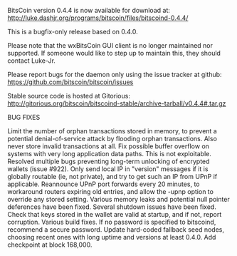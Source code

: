 BitsCoin version 0.4.4 is now available for download at:
http://luke.dashjr.org/programs/bitscoin/files/bitscoind-0.4.4/

This is a bugfix-only release based on 0.4.0.

Please note that the wxBitsCoin GUI client is no longer maintained nor supported. If someone would like to step up to maintain this, they should contact Luke-Jr.

Please report bugs for the daemon only using the issue tracker at github:
https://github.com/bitscoin/bitscoin/issues

Stable source code is hosted at Gitorious:
http://gitorious.org/bitscoin/bitscoind-stable/archive-tarball/v0.4.4#.tar.gz

BUG FIXES

Limit the number of orphan transactions stored in memory, to prevent a potential denial-of-service attack by flooding orphan transactions. Also never store invalid transactions at all.
Fix possible buffer overflow on systems with very long application data paths. This is not exploitable.
Resolved multiple bugs preventing long-term unlocking of encrypted wallets (issue #922).
Only send local IP in "version" messages if it is globally routable (ie, not private), and try to get such an IP from UPnP if applicable.
Reannounce UPnP port forwards every 20 minutes, to workaround routers expiring old entries, and allow the -upnp option to override any stored setting.
Various memory leaks and potential null pointer deferences have been
fixed.
Several shutdown issues have been fixed.
Check that keys stored in the wallet are valid at startup, and if not,
report corruption.
Various build fixes.
If no password is specified to bitscoind, recommend a secure password.
Update hard-coded fallback seed nodes, choosing recent ones with long uptime and versions at least 0.4.0.
Add checkpoint at block 168,000.

